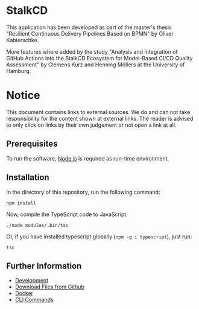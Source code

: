 # StalkCD
This application has been developed as part of the master's thesis "Resilient Continuous Delivery Pipelines Based on BPMN" by Oliver Kabierschke.

More features where added by the study "Analysis and Integration of GitHub Actions into the StalkCD Ecosystem for Model-Based CI/CD Quality Assessment" by Clemens Kurz and Henning Möllers at the University of Hamburg.

# Notice
This document contains links to external sources.
We do and can not take responsibility for the content shown at external links.
The reader is advised to only click on links by their own judgement or not open a link at all.

## Prerequisites
To run the software, [Node.js](https://nodejs.org) is required as run-time environment. 

## Installation
In the directory of this repository, run the following command:

```shell
npm install
```

Now, compile the TypeScript code to JavaScript.

```shell
./node_modules/.bin/tsc
```

Or, if you have installed typescript globally (`npm -g i typescript`), just run:

```shell
tsc
```

## Further Information

* [Development](documentation/Development.md)
* [Download Files from Github](documentation/DownloadFiles.md)
* [Docker](documentation/Docker.md)
* [CLI Commands](documentation/Commands.md)